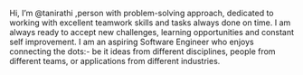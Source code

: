 Hi, I’m @tanirathi ,person with problem-solving approach, dedicated to working with excellent teamwork skills and tasks always done on time. I am always ready to accept new challenges, learning opportunities and constant self improvement. I am an aspiring Software Engineer who enjoys connecting the dots:- be it ideas from different disciplines, people from different teams, or applications from different industries. 
